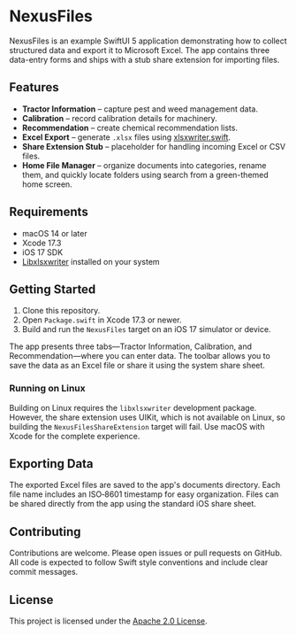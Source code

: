 # NexusFiles

NexusFiles is an example SwiftUI 5 application demonstrating how to collect structured data and export it to Microsoft Excel. The app contains three data-entry forms and ships with a stub share extension for importing files.

## Features

- **Tractor Information** – capture pest and weed management data.
- **Calibration** – record calibration details for machinery.
- **Recommendation** – create chemical recommendation lists.
- **Excel Export** – generate `.xlsx` files using [xlsxwriter.swift](https://github.com/damuellen/xlsxwriter.swift).
- **Share Extension Stub** – placeholder for handling incoming Excel or CSV files.
- **Home File Manager** – organize documents into categories, rename them, and quickly locate folders using search from a green-themed home screen.

## Requirements

- macOS 14 or later
- Xcode 17.3
- iOS 17 SDK
- [Libxlsxwriter](https://libxlsxwriter.github.io/getting_started.html) installed on your system

## Getting Started

1. Clone this repository.
2. Open `Package.swift` in Xcode 17.3 or newer.
3. Build and run the `NexusFiles` target on an iOS 17 simulator or device.

The app presents three tabs—Tractor Information, Calibration, and Recommendation—where you can enter data. The toolbar allows you to save the data as an Excel file or share it using the system share sheet.

### Running on Linux

Building on Linux requires the `libxlsxwriter` development package. However, the share extension uses UIKit, which is not available on Linux, so building the `NexusFilesShareExtension` target will fail. Use macOS with Xcode for the complete experience.

## Exporting Data

The exported Excel files are saved to the app's documents directory. Each file name includes an ISO‑8601 timestamp for easy organization. Files can be shared directly from the app using the standard iOS share sheet.

## Contributing

Contributions are welcome. Please open issues or pull requests on GitHub. All code is expected to follow Swift style conventions and include clear commit messages.

## License

This project is licensed under the [Apache 2.0 License](LICENSE).
